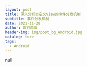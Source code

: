 ```yaml
---
layout: post
title: 深入分析自定义View的事件分发机制
subtitle: 事件分发机制
date: 2021-11-28
author: 霜刃西瓜
header-img: img/post_bg_Android.jpg
catalog: ture
tags:
  - Android
---
```


null


